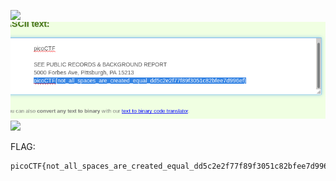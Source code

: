 ![](./images/logo.png)
![](./images/img1.png)
![](./images/img2.png)

FLAG:
```
picoCTF{not_all_spaces_are_created_equal_dd5c2e2f77f89f3051c82bfee7d996ef}
```
